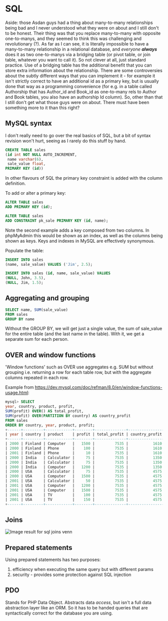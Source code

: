 # SQL

Aside: those Asdan guys had a thing about many-to-many relationships being bad and I never understood what they were on about and I still don't to be honest. Their thing was that you replace many-to-many with opposite one-to-manys, and they seemed to think this was challenging and revolutionary (?). As far as I can see, it is literally impossible to have a many-to-many relationship in a relational database, and *everyone* ***always*** does it as two one-to-manys via a bridging table (or pivot table, or join table, whatever you want to call it). So not clever at all, just standard practice. Use of a bridging table has the additional benefit that you can store extra information about the relationship. There are some controversies about the subtly different ways that you can implement it - for example it isn't strictly correct to have an additional id as a primary key, but is usually done that way as a programming convenience (for e.g. in a table called Authorship that has Author_id and Book_id as one-to-many rels to Author and Book tables, you also have an authorship Id column). So, other than that I still don't get what those guys were on about. There must have been something more to it than this right?

## MySQL syntax

I don't really need to go over the real basics of SQL, but a bit of syntax revision won't hurt, seeing as I rarely do this stuff by hand.

```sql
CREATE TABLE sales
(id int NOT NULL AUTO_INCREMENT,
 name varchar(6),
 sale_value float,
PRIMARY KEY (id))
```

In other flavours of SQL the primary key constraint is added with the column definition.

To add or alter a primary key:

```sql
ALTER TABLE sales
ADD PRIMARY KEY (id);

ALTER TABLE sales
ADD CONSTRAINT pk_sale PRIMARY KEY (id, name);
```

Note the second example adds a key composed from two columns. In phpMyAdmin this would be shown as an index, as well as the columns being shown as keys. Keys and indexes in MySQL are effectively synonymous.

Populate the table:

```sql
INSERT INTO sales
(name, sale_value) VALUES ('Jim', 2.5);

INSERT INTO sales (id, name, sale_value) VALUES 
(NULL, John, 3.5), 
(NULL, Jim, 1.5);
```



## Aggregating and grouping

```sql
SELECT name, SUM(sale_value)
FROM sales
GROUP BY name
```

Without the GROUP BY, we will get just a single value, the sum of sale_value for the entire table (and the last name in the table). With it, we get a separate sum for each person.

## OVER and window functions

'Window functions' such as OVER use aggregates e.g. SUM but without grouping i.e. returning a row for each table row, but with the aggregate columns repeated in each row.

Example from https://dev.mysql.com/doc/refman/8.0/en/window-functions-usage.html:

```sql
mysql> SELECT
year, country, product, profit,
SUM(profit) OVER() AS total_profit,
SUM(profit) OVER(PARTITION BY country) AS country_profit
FROM sales
ORDER BY country, year, product, profit;
+------+---------+------------+--------+--------------+----------------+
| year | country | product    | profit | total_profit | country_profit |
+------+---------+------------+--------+--------------+----------------+
| 2000 | Finland | Computer   |   1500 |         7535 |           1610 |
| 2000 | Finland | Phone      |    100 |         7535 |           1610 |
| 2001 | Finland | Phone      |     10 |         7535 |           1610 |
| 2000 | India   | Calculator |     75 |         7535 |           1350 |
| 2000 | India   | Calculator |     75 |         7535 |           1350 |
| 2000 | India   | Computer   |   1200 |         7535 |           1350 |
| 2000 | USA     | Calculator |     75 |         7535 |           4575 |
| 2000 | USA     | Computer   |   1500 |         7535 |           4575 |
| 2001 | USA     | Calculator |     50 |         7535 |           4575 |
| 2001 | USA     | Computer   |   1200 |         7535 |           4575 |
| 2001 | USA     | Computer   |   1500 |         7535 |           4575 |
| 2001 | USA     | TV         |    100 |         7535 |           4575 |
| 2001 | USA     | TV         |    150 |         7535 |           4575 |
+------+---------+------------+--------+--------------+----------------+
```

## Joins

![Image result for sql joins venn](http://i.imgur.com/hhRDO4d.png)



## Prepared statements

Using prepared statements has two purposes:

1. efficiency when executing the same query but with different params
2. security - provides some protection against SQL injection

## PDO

Stands for PHP Data Object. Abstracts data *access*, but isn't a full data abstraction layer like an ORM. So it has to be handed queries that are syntactically correct for the database you are using. 